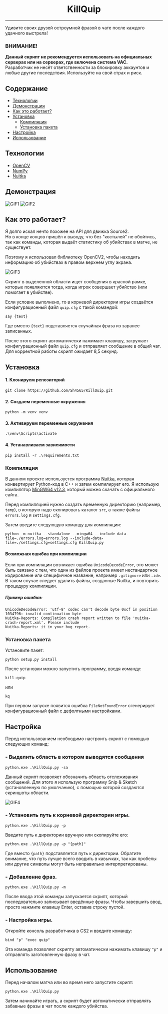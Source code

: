 
<h1 align="center">KillQuip</h1>

---

Удивите своих друзей остроумной фразой в чате после каждого удачного выстрела!


### ВНИМАНИЕ!
**Данный скрипт не рекомендуется использовать на официальных серверах или на серверах, 
где включена система VAC.**  
Разработчик не несёт ответственности за блокировку аккаунтов и любые другие 
последствия. Используйте на свой страх и риск.


## Содержание
- [Технологии](#технологии)
- [Демонстрация](#демонстрация)
- [Как это работает?](#как-это-работает)
- [Установка](#установка)
  - [Компиляция](#компиляция)
  - [Установка пакета](#установка-пакета)
- [Настройка](#настройка)
- [Использование](#Использование)


## Технологии
- [OpenCV](https://opencv.org)
- [NumPy](https://numpy.org)
- [Nuitka](https://nuitka.net)


## Демонстрация
![GIF1](https://github.com/Sh4565/Xlams/blob/main/KillQuip/1.gif?raw=true)
![GIF2](https://github.com/Sh4565/Xlams/blob/main/KillQuip/2.gif?raw=true)


## Как это работает?
Я долго искал нечто похожее на API для движка Source2.  
Но в конце концов пришёл к выводу, что без "костылей" не обойтись, так как команды, 
которая выдаёт статистику об убийствах в матче, не существует.

Поэтому я использовал библиотеку OpenCV2, чтобы находить информацию об убийствах 
в правом верхнем углу экрана.

![GIF3](https://github.com/Sh4565/Xlams/blob/main/KillQuip/3.gif?raw=true)

Скрипт в выделенной области ищет сообщения в красной рамке, которые появляются тогда, когда игрок совершает убийство (или помогает в убийстве).

Если условие выполнено, то в корневой директории игры создаётся конфигурационный файл `quip.cfg` с такой командой:

```commandline
say {text}
```
Где вместо `{text}` подставляется случайная фраза из заранее записанных.

После этого скрипт автоматически нажимает клавишу, загружает конфигурационный 
файл `quip.cfg` и отправляет сообщение в общий чат. Для корректной работы скрипт 
ожидает 8,5 секунд.


## Установка
#### 1. Клонируем репозиторий
```commandline
git clone https://github.com/Sh4565/KillQuip.git
```

#### 2. Создаем переменные окружения
```commandline
python -m venv venv
```

#### 3. Активируем переменные окружения
```commandline
.\venv\Scripts\activate
```

#### 4. Устанавливаем зависимости
```commandline
pip install -r .\requirements.txt
```

### Компиляция
В данном проекте используется программа [Nuitka](https://nuitka.net), 
которая конвертирует Python-код в C++ и затем компилирует его.
Я использую компилятор [MinGW64 v12.3](https://objects.githubusercontent.com/github-production-release-asset-2e65be/220996547/86825ef3-e192-47cb-a35b-6534c686ac07?X-Amz-Algorithm=AWS4-HMAC-SHA256&X-Amz-Credential=releaseassetproduction%2F20240803%2Fus-east-1%2Fs3%2Faws4_request&X-Amz-Date=20240803T124102Z&X-Amz-Expires=300&X-Amz-Signature=27bcd64354dac92c70216813768d49896ab4dd45b5a1daa4c3e694120fcdae69&X-Amz-SignedHeaders=host&actor_id=77664190&key_id=0&repo_id=220996547&response-content-disposition=attachment%3B%20filename%3Dwinlibs-x86_64-posix-seh-gcc-12.3.0-llvm-16.0.4-mingw-w64ucrt-11.0.0-r1.7z&response-content-type=application%2Foctet-stream), который можно скачать с 
официального сайта.

Перед компиляцией нужно создать временную директорию (например, `temp`), в 
которую надо скопировать каталог `src`, а также файлы `errors.log` и 
`settings.cfg`.

Затем введите следующую команду для компиляции:
```commandline
python -m nuitka --standalone --mingw64 --include-data-file=./errors.log=errors.log --include-data-file=./settings.cfg=settings.cfg KillQuip.py
```

#### Возможная ошибка при компиляции
Если при компиляции возникает ошибка `UnicodeDecodeError`, это может быть 
связано с тем, что один из файлов проекта имеет нестандартное кодирование 
или специфичное название, например `.gitignore` или `.ide`. 
В таком случае следует удалить файлы, созданные Nuitka, и повторить процедуру 
компиляции.

##### Пример ошибки:
```commandline
UnicodeDecodeError: 'utf-8' codec can't decode byte 0xcf in position 1034796: invalid continuation byte
Nuitka-Reports: Compilation crash report written to file 'nuitka-crash-report.xml'. Please include
Nuitka-Reports: it in your bug report.
```


### Установка пакета
Установите пакет:
```commandline
python setup.py install
```
После установки можно запустить программу, введя команду:
```commandline
kill-quip
```
или
```commandline
kq
```
При первом запуске появится ошибка `FileNotFoundError` сгенерирует 
конфигурационный файл с дефолтными настройками. 


## Настройка

Перед использованием необходимо настроить скрипт с помощью следующих команд:

### - Выделить область в котором выводятся сообщения 
```shell
python.exe .\KillQuip.py -sa
```

Данный скрипт позволяет обозначить область отслеживания сообщений.
Для этого я использую программу Snip & Sketch (установленную по умолчанию), 
с помощью которой создаются скриншоты области.

![GIF4](https://github.com/Sh4565/Xlams/blob/main/KillQuip/4.gif?raw=true)


### - Установить путь к корневой директории игры.
```shell
python.exe .\KillQuip.py -p
```
Введите путь к директории вручную или скопируйте его:


```shell
python.exe .\KillQuip.py -p "{path}"
```
Где вместо `{path}` подставляется путь к директории. Обратите внимание, что путь 
лучше всего вводить в кавычках, так как пробелы или другие символы могут быть 
неправильно интерпретированы.


### - Добавление фраз.
```shell
python.exe .\KillQuip.py -m
```
После ввода этой команды запускается скрипт, который последовательно записывает 
введённые фразы.
Чтобы завершить ввод, просто нажмите клавишу Enter, оставив строку пустой.


### - Настройка игры.
Откройте консоль разработчика в CS2 и введите команду:
```commandline
bind "p" "exec quip"
```
Эта команда позволяет скрипту автоматически нажимать клавишу `"p"` и отправлять 
заготовленную фразу в чат.

## Использование
Перед началом матча или во время него запустите скрипт: 
```shell
python.exe .\KillQuip.py
```
Затем начинайте играть, а скрипт будет автоматически отправлять забавные фразы 
в чат после каждого убийства.